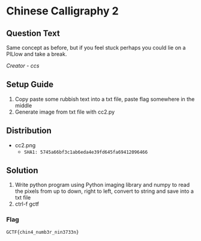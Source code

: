# Chinese Calligraphy 2

## Question Text
Same concept as before, but if you feel stuck perhaps you could lie on a PILlow and take a break.

*Creator - ccs*

## Setup Guide
1. Copy paste some rubbish text into a txt file, paste flag somewhere in the middle
2. Generate image from txt file with cc2.py

## Distribution
- cc2.png
  - `SHA1: 5745a66bf3c1ab6eda4e39fd645fa69412096466`

## Solution
1. Write python program using Python imaging library and numpy to read the pixels from up to down, right to left, convert to string and save into a txt file
2. ctrl-f gctf

### Flag
`GCTF{chin4_numb3r_nin3733n}`
